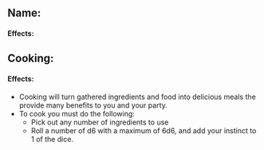 ## Name:
#### Effects:

## Cooking:
#### Effects:
- Cooking will turn gathered ingredients and food into delicious meals the provide many benefits to you and your party. 
- To cook you must do the following:
	- Pick out any number of ingredients to use
	- Roll a number of d6 with a maximum of 6d6, and add your instinct to 1 of the dice. 
